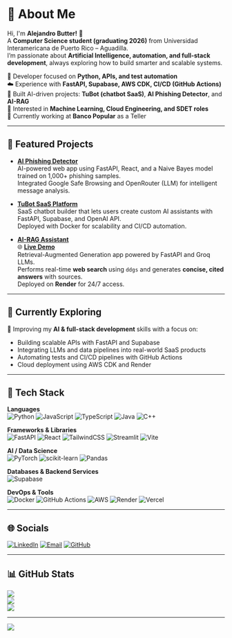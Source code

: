 # 💫 About Me

Hi, I'm **Alejandro Butter!** 👋  
A **Computer Science student (graduating 2026)** from Universidad Interamericana de Puerto Rico – Aguadilla.  
I’m passionate about **Artificial Intelligence, automation, and full-stack development**, always exploring how to build smarter and scalable systems.  

🐍 Developer focused on **Python, APIs, and test automation**  
☁️ Experience with **FastAPI, Supabase, AWS CDK, CI/CD (GitHub Actions)**  
🤖 Built AI-driven projects: **TuBot (chatbot SaaS)**, **AI Phishing Detector**, and **AI-RAG**  
🧠 Interested in **Machine Learning, Cloud Engineering, and SDET roles**  
💼 Currently working at **Banco Popular** as a Teller  

---

## 🚀 Featured Projects

- **[AI Phishing Detector](https://github.com/butter6482/phishing-detector-ai)**  
  AI-powered web app using FastAPI, React, and a Naive Bayes model trained on 1,000+ phishing samples.  
  Integrated Google Safe Browsing and OpenRouter (LLM) for intelligent message analysis.

- **[TuBot SaaS Platform](https://github.com/butter6482/tubot)**  
  SaaS chatbot builder that lets users create custom AI assistants with FastAPI, Supabase, and OpenAI API.  
  Deployed with Docker for scalability and CI/CD automation.

- **[AI-RAG Assistant](https://ai-rag-1.onrender.com)**  
  🌐 **[Live Demo](https://ai-rag-1.onrender.com)**  
  Retrieval-Augmented Generation app powered by FastAPI and Groq LLMs.  
  Performs real-time **web search** using `ddgs` and generates **concise, cited answers** with sources.  
  Deployed on **Render** for 24/7 access.

---

## 🌱 Currently Exploring
🚀 Improving my **AI & full-stack development** skills with a focus on:
- Building scalable APIs with FastAPI and Supabase  
- Integrating LLMs and data pipelines into real-world SaaS products  
- Automating tests and CI/CD pipelines with GitHub Actions  
- Cloud deployment using AWS CDK and Render  

---

## 🧰 Tech Stack

**Languages**  
![Python](https://img.shields.io/badge/python-3670A0?style=flat&logo=python&logoColor=ffdd54)
![JavaScript](https://img.shields.io/badge/javascript-%23323330.svg?style=flat&logo=javascript&logoColor=%23F7DF1E)
![TypeScript](https://img.shields.io/badge/typescript-%23007ACC.svg?style=flat&logo=typescript&logoColor=white)
![Java](https://img.shields.io/badge/java-%23ED8B00.svg?style=flat&logo=openjdk&logoColor=white)
![C++](https://img.shields.io/badge/c++-%2300599C.svg?style=flat&logo=c%2B%2B&logoColor=white)

**Frameworks & Libraries**  
![FastAPI](https://img.shields.io/badge/FastAPI-005571?style=flat&logo=fastapi)
![React](https://img.shields.io/badge/react-%2320232a.svg?style=flat&logo=react&logoColor=%2361DAFB)
![TailwindCSS](https://img.shields.io/badge/tailwindcss-%2338B2AC.svg?style=flat&logo=tailwind-css&logoColor=white)
![Streamlit](https://img.shields.io/badge/Streamlit-FF4B4B.svg?style=flat&logo=streamlit&logoColor=white)
![Vite](https://img.shields.io/badge/vite-%23646CFF.svg?style=flat&logo=vite&logoColor=white)

**AI / Data Science**  
![PyTorch](https://img.shields.io/badge/PyTorch-%23EE4C2C.svg?style=flat&logo=PyTorch&logoColor=white)
![scikit-learn](https://img.shields.io/badge/scikit--learn-%23F7931E.svg?style=flat&logo=scikit-learn&logoColor=white)
![Pandas](https://img.shields.io/badge/pandas-%23150458.svg?style=flat&logo=pandas&logoColor=white)

**Databases & Backend Services**  
![Supabase](https://img.shields.io/badge/Supabase-3ECF8E?style=flat&logo=supabase&logoColor=white)

**DevOps & Tools**  
![Docker](https://img.shields.io/badge/docker-%230db7ed.svg?style=flat&logo=docker&logoColor=white)
![GitHub Actions](https://img.shields.io/badge/github%20actions-%232671E5.svg?style=flat&logo=githubactions&logoColor=white)
![AWS](https://img.shields.io/badge/AWS-%23FF9900.svg?style=flat&logo=amazonaws&logoColor=white)
![Render](https://img.shields.io/badge/Render-46E3B7.svg?style=flat&logo=render&logoColor=white)
![Vercel](https://img.shields.io/badge/vercel-%23000000.svg?style=flat&logo=vercel&logoColor=white)

---

## 🌐 Socials
[![LinkedIn](https://img.shields.io/badge/LinkedIn-%230077B5.svg?logo=linkedin&logoColor=white)](https://linkedin.com/in/alejandro-butter-cs)
[![Email](https://img.shields.io/badge/Email-D14836?logo=gmail&logoColor=white)](mailto:alejandrobutter316@gmail.com)
[![GitHub](https://img.shields.io/badge/GitHub-%23121011.svg?logo=github&logoColor=white)](https://github.com/butter6482)

---

## 📊 GitHub Stats
![](https://github-readme-stats.vercel.app/api?username=butter6482&theme=dark&hide_border=false&include_all_commits=false&count_private=false)  
![](https://nirzak-streak-stats.vercel.app/?user=butter6482&theme=dark&hide_border=false)  
![](https://github-readme-stats.vercel.app/api/top-langs/?username=butter6482&theme=dark&hide_border=false&layout=compact)

---

[![](https://visitcount.itsvg.in/api?id=butter6482&icon=0&color=0)](https://visitcount.itsvg.in)
